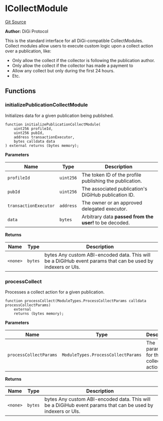 # ICollectModule
[Git Source](https://github.com/digiv3rse/protocol-contracts/blob/0d518167a484d4368bad0990424be098fe779fa4/contracts/modules/interfaces/ICollectModule.sol)

**Author:**
DiGi Protocol

This is the standard interface for all DiGi-compatible CollectModules.
Collect modules allow users to execute custom logic upon a collect action over a publication, like:
- Only allow the collect if the collector is following the publication author.
- Only allow the collect if the collector has made a payment to
- Allow any collect but only during the first 24 hours.
- Etc.


## Functions
### initializePublicationCollectModule

Initializes data for a given publication being published.


```solidity
function initializePublicationCollectModule(
    uint256 profileId,
    uint256 pubId,
    address transactionExecutor,
    bytes calldata data
) external returns (bytes memory);
```
**Parameters**

|Name|Type|Description|
|----|----|-----------|
|`profileId`|`uint256`|The token ID of the profile publishing the publication.|
|`pubId`|`uint256`|The associated publication's DiGiHub publication ID.|
|`transactionExecutor`|`address`|The owner or an approved delegated executor.|
|`data`|`bytes`|Arbitrary data __passed from the user!__ to be decoded.|

**Returns**

|Name|Type|Description|
|----|----|-----------|
|`<none>`|`bytes`|bytes Any custom ABI-encoded data. This will be a DiGiHub event params that can be used by indexers or UIs.|


### processCollect

Processes a collect action for a given publication.


```solidity
function processCollect(ModuleTypes.ProcessCollectParams calldata processCollectParams)
    external
    returns (bytes memory);
```
**Parameters**

|Name|Type|Description|
|----|----|-----------|
|`processCollectParams`|`ModuleTypes.ProcessCollectParams`|The parameters for the collect action.|

**Returns**

|Name|Type|Description|
|----|----|-----------|
|`<none>`|`bytes`|bytes Any custom ABI-encoded data. This will be a DiGiHub event params that can be used by indexers or UIs.|


